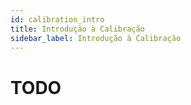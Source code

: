 ```yaml
---
id: calibration_intro
title: Introdução à Calibração
sidebar_label: Introdução à Calibração
---
```


# TODO